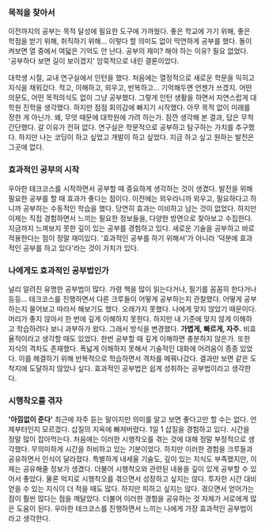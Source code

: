 ### 목적을 찾아서
이전까지의 공부는 목적 달성에 필요한 도구에 가까웠다.
좋은 학교에 가기 위해,
좋은 학점을 받기 위해,
취직하기 위해...
이렇다 할 의미도 없이 막연하게 공부를 했다.
돌이켜보면 열 중에서 여덟은 기억도 안 난다.
공부의 재미? 해야 하는 이유? 필요 없었다.
'공부하다 보면 길이 보이겠지'
암묵적으로 내린 결론이었다.

대학생 시절, 교내 연구실에서 인턴을 했다.
처음에는 열정적으로 새로운 학문을 익히고 지식을 채워갔다.
적고, 이해하고, 외우고, 반복하고...
기억해두면 언젠가 쓰겠지.
어떤 의문도, 어떤 목적의식도 없이 그냥 공부했다.
그렇게 인턴 생활을 하면서 자연스럽게 대학원 진학을 생각했다.
하지만 점점 회의감에 빠지기 시작했다.
아무 목적 없이 미래를 정한 게 아닌가.
왜, 무엇 때문에 대학원에 가려 하는가.
잠깐 생각해 본 결과, 답은 무척 간단했다.
갈 이유가 전혀 없다.
연구실은 학문적으로 공부하고 탐구하는 가치를 추구했다.
하지만 나는 코딩이 하고 싶었고 개발이 하고 싶었다.
지금 하고 싶고 원하는 발전은 그곳에 없다.

### 효과적인 공부의 시작
우아한 테크코스를 시작하면서 공부할 때 중요하게 생각하는 것이 생겼다.
발전을 위해 필요한 공부를 할 때 효과가 좋다는 점이다.
이전에는 외우라니까 외우고, 필요하다고 하니까 공부하는 수동적인 학습을 했다.
당연히 효과는 미비하고 남는 것이 없었다.
하지만 이제는 직접 경험하면서 느끼는 필요한 정보들을, 다양한 방면으로 찾아보고 수집한다.
지금까지 느껴보지 못한 깊이 있는 공부를 경험하고 있다.
새로운 기술을 공부하고 바로 적용한다는 점이 정말 재미있다.
'효과적인 공부를 하기 위해서'가 아니라 '덕분에 효과적인 공부를 하고 있다'라는 것이 가치가 있다.

### 나에게도 효과적인 공부법인가
널리 알려진 유명한 공부법이 많다.
가령 책을 많이 읽는다거나,
필기를 꼼꼼히 한다거나 등등...
테크코스를 진행하면서 다른 크루들이 어떻게 공부하는지 관찰했다.
어떻게 공부하는지 물어보고 따라서 해보기도 했다.
오래가지 못했다.
나에게 맞지 않았기 때문이다.
머리가 좋지 않아서 한 번에 깊게 이해하지 못한다.
하지만 내 기준에 맞지 않게 이해하고 학습하려다 보니 과부하가 왔다.
그래서 방식을 변경했다.
**가볍게, 빠르게, 자주.**
비효율적이라고 생각할 때도 있었다.
한번 공부할 때 깊게 이해하면 충분하지 않은가.
또한 지식의 격차도 존재했다.
폭넓게 이해하지 못해서 기술적인 대화에 어려움이 종종 있었다.
이를 해결하기 위해 반복적으로 학습하면서 격차를 메꿔나갔다.
결과만 보면 같은 도착지에 도달하지 않았나 싶다.
효과적인 공부법은 쉽게 성취하는 공부법이라고 생각한다.

### 시행착오를 겪자
**'아낌없이 준다'**
최근에 자주 듣는 말이지만 의미를 알고 보면 좋다고만 할 수는 없다.
언제부터인지 모르겠다.
삽질의 지옥에 빠져버렸다.
1일 1 삽질을 경험하고 있다.
시간을 정말 많이 잡아먹는다.
처음에는 이러한 시행착오를 겪는 것에 대해 정말 부정적으로 생각했다.
무의미하게 시간을 허비하고 있는 기분이었다.
하지만 이러한 경험을 크루들과 공유하면서 인식이 달라졌다.
특별하게 내세울 기술도, 깊이 있는 지식도 부족했지만, 이제는 공유해줄 정보가 생겼다.
더불어 시행착오와 관련된 내용을 깊이 있게 공부할 수 있어서 좋았다.
물론 억지로 시행착오를 겪으면서 성장하고 싶지는 않다.
투자한 시간 대비 얻을 수 있는 지식이 더 적을 때도 많다.
하지만 피하고 싶지는 않다.
겪으면서 얻어가는 점이 훨씬 많다는 점을 깨달았다.
더불어 이러한 경험을 공유하는 것 자체가 서로에게 많은 도움이 된다.
우아한 테크코스를 진행하면서 느끼는 나에게 가장 효과적인 공부법이라고 생각한다.